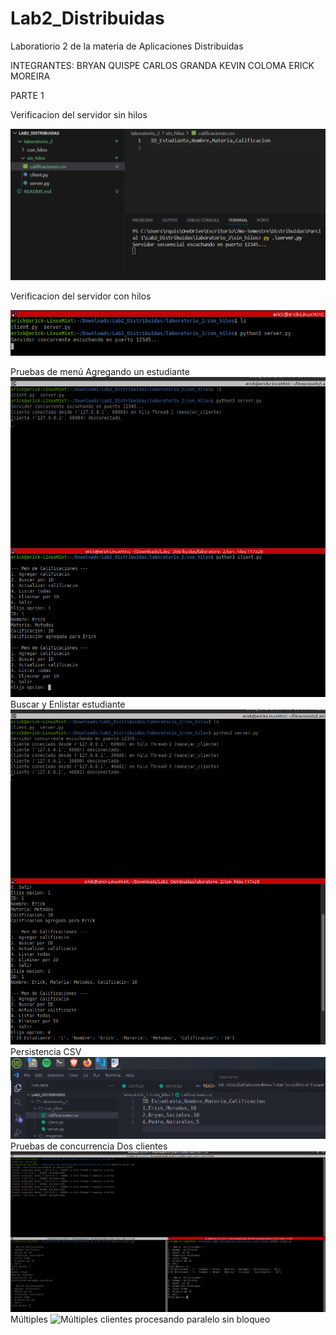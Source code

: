 # Lab2_Distribuidas
Laboratiorio 2 de la materia de Aplicaciones Distribuidas 

INTEGRANTES:
BRYAN QUISPE 
CARLOS GRANDA
KEVIN COLOMA
ERICK MOREIRA

PARTE 1 

Verificacion del servidor sin hilos

![Se puede verificar que el servidor inicio y se creo un .csv](laboratorio_2/imagenes/servidorsinhilos_levantado.png)

Verificacion del servidor con hilos

![Se puede verificar que el servidor inicio y se creo un .csv](laboratorio_2/imagenes/levantamiento_server_con_hilos.png)

Pruebas de menú
Agregando un estudiante
![Agregar un estudiantes](laboratorio_2/imagenes/prueba_con_hilos_agregar.png)
Buscar y Enlistar estudiante
![Buscar y Enlistar estudiante](laboratorio_2/imagenes/prueba_con_hilos_buscar_listar.png)
Persistencia CSV
![Persistencia CSV](laboratorio_2/imagenes/persistencia_CSV_con_hilos.png)
Pruebas de concurrencia
Dos clientes
![Dos clientes procesando paralelo sin bloqueo](laboratorio_2/imagenes/prueba_con_hilos_2_clientes.png)
Múltiples
![Múltiples clientes procesando paralelo sin bloqueo](laboratorio_2/imagenes/prueba_con_hilos_2_varios_clientes.png)



